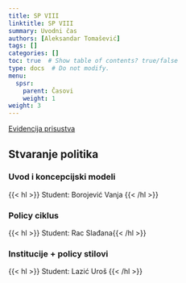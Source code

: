```yaml
---
title: SP VIII
linktitle: SP VIII
summary: Uvodni čas
authors: [Aleksandar Tomašević]
tags: []
categories: []
toc: true  # Show table of contents? true/false
type: docs  # Do not modify.
menu:
  spsr:
    parent: Časovi
    weight: 1
weight: 3
---
```


[Evidencija prisustva](https://forms.gle/Q5yfFHcNoDATWhTP8)


## Stvaranje politika

### Uvod i koncepcijski modeli

{{< hl >}} Student: Borojević Vanja {{< /hl >}}

### Policy ciklus

{{< hl >}} Student: Rac Slađana{{< /hl >}}

### Institucije + policy stilovi

{{< hl >}} Student: Lazić Uroš {{< /hl >}}
